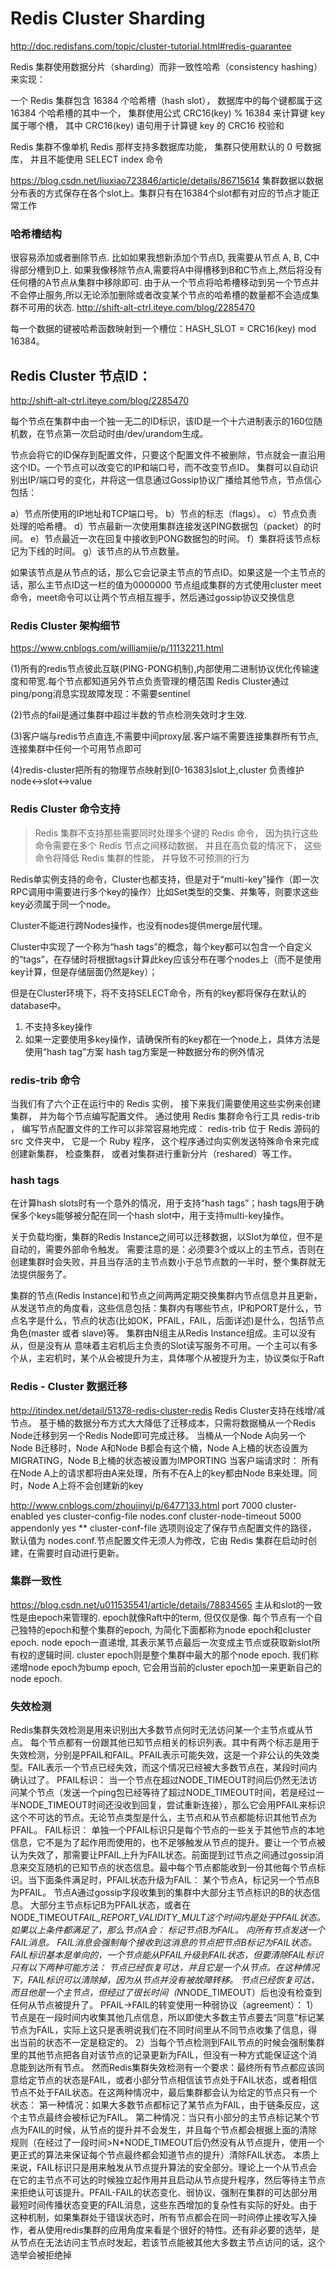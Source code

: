 # Redis Cluster Sharding
http://doc.redisfans.com/topic/cluster-tutorial.html#redis-guarantee  

Redis 集群使用数据分片（sharding）而非一致性哈希（consistency hashing）来实现： 

一个 Redis 集群包含 16384 个哈希槽（hash slot）， 数据库中的每个键都属于这 16384 个哈希槽的其中一个， 
集群使用公式 CRC16(key) % 16384 来计算键 key 属于哪个槽， 其中 CRC16(key) 语句用于计算键 key 的 CRC16 校验和

Redis 集群不像单机 Redis 那样支持多数据库功能， 集群只使用默认的 0 号数据库， 并且不能使用 SELECT index 命令

https://blog.csdn.net/liuxiao723846/article/details/86715614
集群数据以数据分布表的方式保存在各个slot上。集群只有在16384个slot都有对应的节点才能正常工作

### 哈希槽结构 
很容易添加或者删除节点. 比如如果我想新添加个节点D, 我需要从节点 A, B, C中得部分槽到D上. 如果我像移除节点A,需要将A中得槽移到B和C节点上,然后将没有任何槽的A节点从集群中移除即可. 
由于从一个节点将哈希槽移动到另一个节点并不会停止服务,所以无论添加删除或者改变某个节点的哈希槽的数量都不会造成集群不可用的状态.
http://shift-alt-ctrl.iteye.com/blog/2285470

每一个数据的键被哈希函数映射到一个槽位：HASH_SLOT = CRC16(key) mod 16384。

## Redis Cluster 节点ID：
http://shift-alt-ctrl.iteye.com/blog/2285470  

每个节点在集群中由一个独一无二的ID标识，该ID是一个十六进制表示的160位随机数，在节点第一次启动时由/dev/urandom生成。

节点会将它的ID保存到配置文件，只要这个配置文件不被删除，节点就会一直沿用这个ID。一个节点可以改变它的IP和端口号，而不改变节点ID。
集群可以自动识别出IP/端口号的变化，并将这一信息通过Gossip协议广播给其他节点，节点信心包括：

a）节点所使用的IP地址和TCP端口号。
b）节点的标志（flags）。
c）节点负责处理的哈希槽。
d）节点最新一次使用集群连接发送PING数据包（packet）的时间。
e）节点最近一次在回复中接收到PONG数据包的时间。
f）集群将该节点标记为下线的时间。
g）该节点的从节点数量。

如果该节点是从节点的话，那么它会记录主节点的节点ID。如果这是一个主节点的话，那么主节点ID这一栏的值为0000000
节点组成集群的方式使用cluster meet命令，meet命令可以让两个节点相互握手，然后通过gossip协议交换信息

### Redis Cluster 架构细节
https://www.cnblogs.com/williamjie/p/11132211.html  

(1)所有的redis节点彼此互联(PING-PONG机制),内部使用二进制协议优化传输速度和带宽.每个节点都知道另外节点负责管理的槽范围
Redis Cluster通过ping/pong消息实现故障发现：不需要sentinel

(2)节点的fail是通过集群中超过半数的节点检测失效时才生效.

(3)客户端与redis节点直连,不需要中间proxy层.客户端不需要连接集群所有节点,连接集群中任何一个可用节点即可

(4)redis-cluster把所有的物理节点映射到[0-16383]slot上,cluster 负责维护node<->slot<->value

### Redis Cluster 命令支持
> Redis 集群不支持那些需要同时处理多个键的 Redis 命令， 因为执行这些命令需要在多个 Redis 节点之间移动数据， 并且在高负载的情况下， 这些命令将降低 Redis 集群的性能， 并导致不可预测的行为  

Redis单实例支持的命令，Cluster也都支持，但是对于“multi-key”操作（即一次RPC调用中需要进行多个key的操作）比如Set类型的交集、并集等，则要求这些key必须属于同一个node。

Cluster不能进行跨Nodes操作，也没有nodes提供merge层代理。

Cluster中实现了一个称为“hash tags”的概念，每个key都可以包含一个自定义的“tags”，在存储时将根据tags计算此key应该分布在哪个nodes上（而不是使用key计算，但是存储层面仍然是key）；

但是在Cluster环境下，将不支持SELECT命令，所有的key都将保存在默认的database中。

1. 不支持多key操作
2. 如果一定要使用多key操作，请确保所有的key都在一个node上，具体方法是使用“hash tag”方案
hash tag方案是一种数据分布的例外情况


### redis-trib 命令
当我们有了六个正在运行中的 Redis 实例， 接下来我们需要使用这些实例来创建集群， 并为每个节点编写配置文件。
通过使用 Redis 集群命令行工具 redis-trib ， 编写节点配置文件的工作可以非常容易地完成： redis-trib 位于 Redis 源码的 src 文件夹中， 它是一个 Ruby 程序， 这个程序通过向实例发送特殊命令来完成创建新集群， 检查集群， 或者对集群进行重新分片（reshared）等工作。


### hash tags
在计算hash slots时有一个意外的情况，用于支持“hash tags”；hash tags用于确保多个keys能够被分配在同一个hash slot中，用于支持multi-key操作。

关于负载均衡，集群的Redis Instance之间可以迁移数据，以Slot为单位，但不是自动的，需要外部命令触发。
需要注意的是：必须要3个或以上的主节点，否则在创建集群时会失败，并且当存活的主节点数小于总节点数的一半时，整个集群就无法提供服务了。

集群的节点(Redis Instance)和节点之间两两定期交换集群内节点信息并且更新，从发送节点的角度看，这些信息包括：集群内有哪些节点，IP和PORT是什么，节点名字是什么，节点的状态(比如OK，PFAIL，FAIL，后面详述)是什么，包括节点角色(master 或者 slave)等。
集群由N组主从Redis Instance组成。主可以没有从，但是没有从 意味着主宕机后主负责的Slot读写服务不可用。一个主可以有多个从，主宕机时，某个从会被提升为主，具体哪个从被提升为主，协议类似于Raft

### Redis - Cluster 数据迁移
http://itindex.net/detail/51378-redis-cluster-redis
Redis Cluster支持在线增/减节点。 基于桶的数据分布方式大大降低了迁移成本，只需将数据桶从一个Redis Node迁移到另一个Redis Node即可完成迁移。 
当桶从一个Node A向另一个Node B迁移时，Node A和Node B都会有这个桶，Node A上桶的状态设置为MIGRATING，Node B上桶的状态被设置为IMPORTING 
当客户端请求时： 所有在Node A上的请求都将由A来处理，所有不在A上的key都由Node B来处理。同时，Node A上将不会创建新的key 

http://www.cnblogs.com/zhoujinyi/p/6477133.html
port 7000
cluster-enabled yes
cluster-config-file nodes.conf
cluster-node-timeout 5000
appendonly yes
**  cluster-conf-file 选项则设定了保存节点配置文件的路径， 默认值为 nodes.conf.节点配置文件无须人为修改，它由 Redis 集群在启动时创建，在需要时自动进行更新。

### 集群一致性
https://blog.csdn.net/u011535541/article/details/78834565
主从和slot的一致性是由epoch来管理的. epoch就像Raft中的term, 但仅仅是像. 每个节点有一个自己独特的epoch和整个集群的epoch, 为简化下面都称为node epoch和cluster epoch. 
node epoch一直递增, 其表示某节点最后一次变成主节点或获取新slot所有权的逻辑时间. 
cluster epoch则是整个集群中最大的那个node epoch. 我们称递增node epoch为bump epoch, 它会用当前的cluster epoch加一来更新自己的node epoch.

### 失效检测
Redis集群失效检测是用来识别出大多数节点何时无法访问某一个主节点或从节点。
每个节点都有一份跟其他已知节点相关的标识列表。其中有两个标志是用于失效检测，分别是PFAIL和FAIL。PFAIL表示可能失效，这是一个非公认的失效类型。FAIL表示一个节点已经失效，而这个情况已经被大多数节点在，某段时间内确认过了。
PFAIL标识：
当一个节点在超过NODE_TIMEOUT时间后仍然无法访问某个节点（发送一个ping包已经等待了超过NODE_TIMEOUT时间，若是经过一半NODE_TIMEOUT时间还没收到回复，尝试重新连接），那么它会用PFAIL来标识这个不可达的节点。无论节点类型是什么，主节点和从节点都能标识其他节点为PFAIL。
FAIL标识：
单独一个PFAIL标识只是每个节点的一些关于其他节点的本地信息，它不是为了起作用而使用的，也不足够触发从节点的提升。要让一个节点被认为失效了，那需要让PFAIL上升为FAIL状态。前面提到过节点之间通过gossip消息来交互随机的已知节点的状态信息。最中每个节点都能收到一份其他每个节点标识。当下面条件满足时，PFAIL状态升级为FAIL：
某个节点A，标记另一个节点B为PFAIL。
节点A通过gossip字段收集到的集群中大部分主节点标识的B的状态信息。
大部分主节点标记B为PFAIL状态，或者在NODE_TIMEOUT*FAIL_REPORT_VALIDITY_MULT这个时间内是处于PFAIL状态。
如果以上条件都满足了，那么节点A会：
标记节点B为FAIL。
向所有节点发送一个FAIL消息。
FAIL消息会强制每个接收到这消息的节点把节点B标记为FAIL状态。
FAIL标识基本是单向的，一个节点能从PFAIL升级到FAIL状态，但要清除FAIL标识只有以下两种可能方法：
节点已经恢复可达，并且它是一个从节点。在这种情况下，FAIL标识可以清除掉，因为从节点并没有被故障转移。
节点已经恢复可达，而且他是一个主节点，但经过了很长时间（N*NODE_TIMEOUT）后也没有检查到任何从节点被提升了。
PFAIL->FAIL的转变使用一种弱协议（agreement）：
1）节点是在一段时间内收集其他几点信息，所以即使大多数主节点要去“同意”标记某节点为FAIL，实际上这只是表明说我们在不同时间里从不同节点收集了信息，得出当前的状态不一定是稳定的。
2）当每个节点检测到FAIL节点的时候会强制集群里的其他节点把各自对该节点的记录更新为FAIL，但没有一种方式能保证这个消息能到达所有节点。
然而Redis集群失效检测有一个要求：最终所有节点都应该同意给定节点的状态是FAIL，或者小部分节点相信该节点处于FAIL状态，或者相信节点不处于FAIL状态。在这两种情况中，最后集群都会认为给定的节点只有一个状态：
第一种情况：如果大多数节点都标记了某节点为FAIL，由于链条反应，这个主节点最终会被标记为FAIL。
第二种情况：当只有小部分的主节点标记某个节点为FAIL的时候，从节点的提升并不会发生，并且每个节点都会根据上面的清除规则（在经过了一段时间>N*NODE_TIMEOUT后仍然没有从节点提升，使用一个更正式的算法来保证每个节点最终都会知道节点的提升）清除FAIL状态。
本质上来说，FAIL标识只是用来触发从节点提升算法的安全部分。理论上一个从节点会在它的主节点不可达的时候独立起作用并且启动从节点提升程序，然后等待主节点来拒绝认可该提升。PFAIL-FAIL的状态变化、弱协议、强制在集群的可达部分用最短时间传播状态变更的FAIL消息，这些东西增加的复杂性有实际的好处。由于这种机制，如果集群处于错误状态时，所有节点都会在同一时间停止接收写入操作，者从使用redis集群的应用角度来看是个很好的特性。还有非必要的选举，是从节点在无法访问主节点时发起，若该节点能被其他大多数主节点访问的话，这个选举会被拒绝掉

